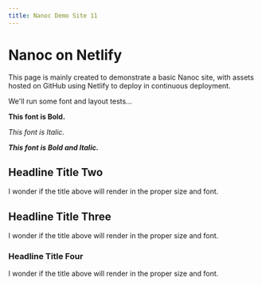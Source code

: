 ```yaml
---
title: Nanoc Demo Site 11
---
```


# Nanoc on Netlify
This page is mainly created to demonstrate a basic Nanoc site, with assets hosted on GitHub using Netlify to deploy in continuous deployment.

We'll run some font and layout tests...

**This font is Bold.**

*This font is Italic.*

***This font is Bold and Italic.***

## Headline Title Two
I wonder if the title above will render in the proper size and font.

## Headline Title Three
I wonder if the title above will render in the proper size and font.

### Headline Title Four
I wonder if the title above will render in the proper size and font.
